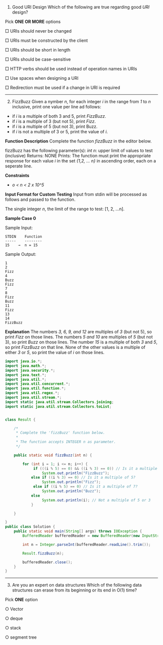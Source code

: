 1. Good URI Design
Which of the following are true regarding good _URI_ design?

Pick **ONE OR MORE** options

□ URIs should never be changed

□ URIs must be constructed by the client

□ URIs should be short in length

□ URIs should be case-sensitive

□ HTTP verbs should be used instead of operation names in URIs

□ Use spaces when designing a URI

□ Redirection must be used if a change in URI is required

---

2. FizzBuzz
Given a nymber _n_, for each integer _i_ in the range from _1_ to _n_ inclusive, print one value per line ad follows:

- if _i_ is a multiple of both 3 and 5, print _FizzBuzz_.
- if _i_ is a multiple of 3 (but not 5), print _Fizz_.
- if _i_ is a multiple of 5 (but not 3), print Buzz.
- if _i_ is not a multiple of 3 or 5, print the value of _i_.

**Function Description**
Complete the function _fizzBuzz_ in the editor below.

fizzBuzz has the following parameter(s):
	_int n_: upper limit of values to test (inclusive)
Returns: NONE
Prints: The function must print the appropriate response for each value _i_ in the set _{1,2, ... n}_ in ascending order, each on a seperate line.

**Constraints**
- _o < n < 2 x 10^5_

**Input Format for Custom Testing**
Input from stdin will be processed as follows and passed to the function.

The single integer _n_, the limit of the range to test: [1, 2, ...n].

**Sample Case 0**

Sample Input:
```shell
STDIN    Function
-----    --------
15    →  n = 15
```

Sample Output:
```shell
1     
2
Fizz
4
Buzz
Fizz
7
8
Fizz
Buzz
11
Fizz
13
14
FizzBuzz
```

**Explanation**
The numbers _3, 6, 9, and 12_ are multiples of _3_ (but not 5), so print _Fizz_ on those lines.
The numbers _5 and 10_ are multiples of _5_ (but not 3), so print _Buzz_ on those lines.
The number _15_ is a multiple of both _3_ and _5_, so print _FizzBuzz_ on that line.
None of the other values is a multiple of either _3_ or _5_, so print the value of _i_ on those lines.

```java
import java.io.*;
import java.math.*;
import java.security.*;
import java.text.*;
import java.util.*;
import java.util.concurrent.*;
import java.util.function.*;
import java.util.regex.*;
import java.util.stream.*;
import static java.util.stream.Collectors.joining;
import static java.util.stream.Collectors.toList;


class Result {

    /*
     * Complete the 'fizzBuzz' function below.
     *
     * The function accepts INTEGER n as parameter.
     */

    public static void fizzBuzz(int n) {

        for (int i = 1; i <= n; i++) {
             if (((i % 5) == 0) && ((i % 3) == 0)) // Is it a multiple of 5 & 3?
                 System.out.println("FizzBuzz");
            else if ((i % 3) == 0) // Is it a multiple of 5?
                 System.out.println("Fizz");
             else if ((i % 5) == 0) // Is it a multiple of 7?
                 System.out.println("Buzz");
            else
                 System.out.println(i); // Not a multiple of 5 or 3
            }

    }

}
public class Solution {
    public static void main(String[] args) throws IOException {
        BufferedReader bufferedReader = new BufferedReader(new InputStreamReader(System.in));

        int n = Integer.parseInt(bufferedReader.readLine().trim());

        Result.fizzBuzz(n);

        bufferedReader.close();
    }
}

```

---

3. Are you an expert on data structures
Which of the following data structures can erase from its beginning or its end in O(1) time?

 Pick **ONE** option

○ Vector

○ deque

○ stack

○ segment tree